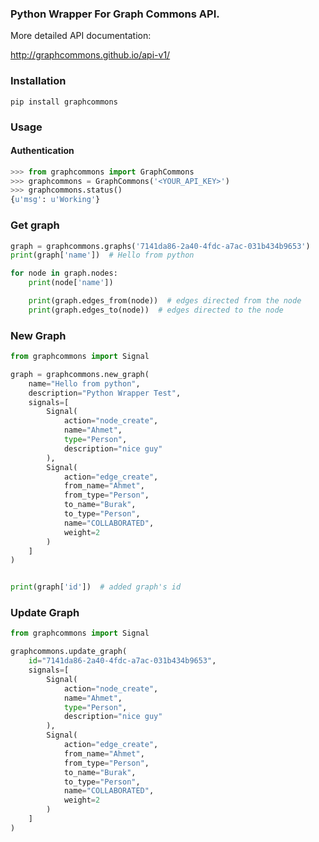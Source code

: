 ### Python Wrapper For Graph Commons API.

More detailed API documentation:

<http://graphcommons.github.io/api-v1/>

### Installation

```
pip install graphcommons
```

### Usage

#### Authentication

```python
>>> from graphcommons import GraphCommons
>>> graphcommons = GraphCommons('<YOUR_API_KEY>')
>>> graphcommons.status()
{u'msg': u'Working'}
```

### Get graph
```python
graph = graphcommons.graphs('7141da86-2a40-4fdc-a7ac-031b434b9653')
print(graph['name'])  # Hello from python

for node in graph.nodes:
    print(node['name'])

    print(graph.edges_from(node))  # edges directed from the node
    print(graph.edges_to(node))  # edges directed to the node
```

### New Graph
```python
from graphcommons import Signal

graph = graphcommons.new_graph(
    name="Hello from python",
    description="Python Wrapper Test",
    signals=[
        Signal(
            action="node_create",
            name="Ahmet",
            type="Person",
            description="nice guy"
        ),
        Signal(
            action="edge_create",
            from_name="Ahmet",
            from_type="Person",
            to_name="Burak",
            to_type="Person",
            name="COLLABORATED",
            weight=2
        )
    ]
)


print(graph['id'])  # added graph's id
```

### Update Graph

```python
from graphcommons import Signal

graphcommons.update_graph(
    id="7141da86-2a40-4fdc-a7ac-031b434b9653",
    signals=[
        Signal(
            action="node_create",
            name="Ahmet",
            type="Person",
            description="nice guy"
        ),
        Signal(
            action="edge_create",
            from_name="Ahmet",
            from_type="Person",
            to_name="Burak",
            to_type="Person",
            name="COLLABORATED",
            weight=2
        )
    ]
)
```
